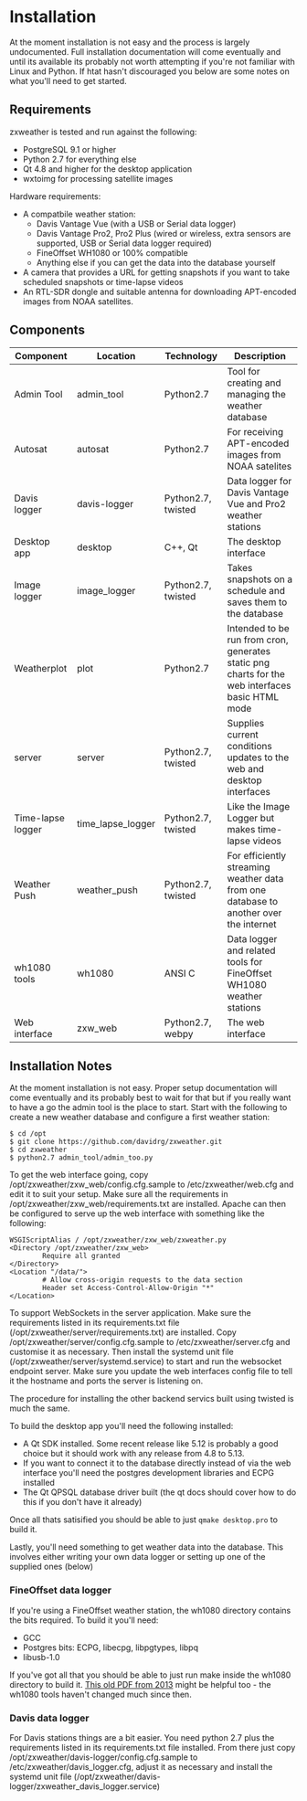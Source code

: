 # Installation
At the moment installation is not easy and the process is largely undocumented. Full installation documentation will come eventually and until its available its probably not worth attempting if you're not familiar with Linux and Python. If htat hasn't discouraged you below are some notes on what you'll need to get started.

## Requirements
zxweather is tested and run against the following:
   - PostgreSQL 9.1 or higher   
   - Python 2.7 for everything else
   - Qt 4.8 and higher for the desktop application
   - wxtoimg for processing satellite images

Hardware requirements:
   - A compatbile weather station:
      - Davis Vantage Vue (with a USB or Serial data logger)
      - Davis Vantage Pro2, Pro2 Plus (wired or wireless, extra sensors are supported, USB or Serial data logger required)
      - FineOffset WH1080 or 100% compatible
      - Anything else if you can get the data into the database yourself
   - A camera that provides a URL for getting snapshots if you want to take scheduled snapshots or time-lapse videos
   - An RTL-SDR dongle and suitable antenna for downloading APT-encoded images from NOAA satellites.
   
   
## Components
| Component | Location | Technology | Description |
| ------ | ------ | ------ | ------ |
| Admin Tool | admin_tool | Python2.7 | Tool for creating and managing the weather database |
| Autosat | autosat | Python2.7 | For receiving APT-encoded images from NOAA satelites |
| Davis logger | davis-logger | Python2.7, twisted | Data logger for Davis Vantage Vue and Pro2 weather stations |
| Desktop app | desktop | C++, Qt | The desktop interface |
| Image logger | image_logger | Python2.7, twisted | Takes snapshots on a schedule and saves them to the database |
| Weatherplot | plot | Python2.7 | Intended to be run from cron, generates static png charts for the web interfaces basic HTML mode |
| server | server | Python2.7, twisted | Supplies current conditions updates to the web and desktop interfaces |
| Time-lapse logger | time_lapse_logger | Python2.7, twisted | Like the Image Logger but makes time-lapse videos |
| Weather Push | weather_push | Python2.7, twisted | For efficiently streaming weather data from one database to another over the internet |
| wh1080 tools | wh1080 | ANSI C | Data logger and related tools for FineOffset WH1080 weather stations |
| Web interface | zxw_web | Python2.7, webpy | The web interface |
   
   
## Installation Notes
At the moment installation is not easy. Proper setup documentation will come eventually and its probably best to wait for that but if you really want to have a go the admin tool is the place to start. Start with the following to create a new weather database and configure a first weather station:

```
$ cd /opt
$ git clone https://github.com/davidrg/zxweather.git
$ cd zxweather
$ python2.7 admin_tool/admin_too.py
```

To get the web interface going, copy /opt/zxweather/zxw_web/config.cfg.sample to /etc/zxweather/web.cfg and edit it to suit your setup. Make sure all the requirements in /opt/zxweather/zxw_web/requirements.txt are installed. Apache can then be configured to serve up the web interface with something like the following:
```
WSGIScriptAlias / /opt/zxweather/zxw_web/zxweather.py
<Directory /opt/zxweather/zxw_web>
        Require all granted
</Directory>
<Location "/data/">
        # Allow cross-origin requests to the data section
        Header set Access-Control-Allow-Origin "*"
</Location>
```

To support WebSockets in the server application. Make sure the requirements listed in its requirements.txt file (/opt/zxweather/server/requirements.txt) are installed. Copy /opt/zxweather/server/config.cfg.sample to /etc/zxweather/server.cfg and customise it as necessary. Then install the systemd unit file (/opt/zxweather/server/systemd.service) to start and run the websocket endpoint server. Make sure you update the web interfaces config file to tell it the hostname and ports the server is listening on.

The procedure for installing the other backend servics built using twisted is much the same.

To build the desktop app you'll need the following installed:
   - A Qt SDK installed. Some recent release like 5.12 is probably a good choice but it should work with any release from 4.8 to 5.13. 
   - If you want to connect it to the database directly instead of via the web interface you'll need the postgres development libraries and ECPG installed
   - The Qt QPSQL database driver built (the qt docs should cover how to do this if you don't have it already)

Once all thats satisified you should be able to just `qmake desktop.pro` to build it. 

Lastly, you'll need something to get weather data into the database. This involves either writing your own data logger or setting up one of the supplied ones (below)

### FineOffset data logger
If you're using a FineOffset weather station, the wh1080 directory contains the bits required. To build it you'll need:
   
   - GCC
   - Postgres bits: ECPG, libecpg, libpgtypes, libpq
   - libusb-1.0

If you've got all that you should be able to just run make inside the wh1080 directory to build it. [This old PDF from 2013](http://ftp2.zx.net.nz/pub/DGS/zxweather/v0.x/v0.2.0/wh1080-utilities-users-guide.pdf) might be helpful too - the wh1080 tools haven't changed much since then.

### Davis data logger
For Davis stations things are a bit easier. You need python 2.7 plus the requirements listed in its requirements.txt file installed. From there just copy /opt/zxweather/davis-logger/config.cfg.sample to /etc/zxweather/davis_logger.cfg, adjust it as necessary and install the systemd unit file (/opt/zxweather/davis-logger/zxweather_davis_logger.service)

